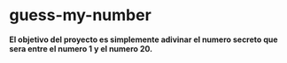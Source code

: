 # guess-my-number

**El objetivo del proyecto es simplemente adivinar el numero secreto que sera entre el numero 1 y el numero 20.**























